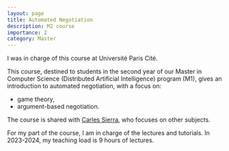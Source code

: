 ```yaml
---
layout: page
title: Automated Negotiation
description: M2 course
importance: 2
category: Master
---
```


I was in charge of this course at Université Paris Cité.

This course, destined to students in the second year of our Master in
Computer Science (Distributed Artificial Intelligence) program (M1),
gives an introduction to automated negotiation, with a focus on:
- game theory,
- argument-based negotiation.

The course is shared with [Carles Sierra](), who focuses on other subjects.

For my part of the course, I am in charge of the lectures and tutorials.
In 2023-2024, my teaching load is 9 hours of lectures.
